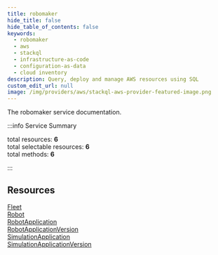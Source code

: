 ```yaml
---
title: robomaker
hide_title: false
hide_table_of_contents: false
keywords:
  - robomaker
  - aws
  - stackql
  - infrastructure-as-code
  - configuration-as-data
  - cloud inventory
description: Query, deploy and manage AWS resources using SQL
custom_edit_url: null
image: /img/providers/aws/stackql-aws-provider-featured-image.png
---
```


The robomaker service documentation.

:::info Service Summary

<div class="row">
<div class="providerDocColumn">
<span>total resources:&nbsp;<b>6</b></span><br />
<span>total selectable resources:&nbsp;<b>6</b></span><br />
<span>total methods:&nbsp;<b>6</b></span><br />
</div>
</div>

:::

## Resources
<div class="row">
<div class="providerDocColumn">
<a href="/providers/aws/robomaker/Fleet/">Fleet</a><br />
<a href="/providers/aws/robomaker/Robot/">Robot</a><br />
<a href="/providers/aws/robomaker/RobotApplication/">RobotApplication</a>
</div>
<div class="providerDocColumn">
<a href="/providers/aws/robomaker/RobotApplicationVersion/">RobotApplicationVersion</a><br />
<a href="/providers/aws/robomaker/SimulationApplication/">SimulationApplication</a><br />
<a href="/providers/aws/robomaker/SimulationApplicationVersion/">SimulationApplicationVersion</a>
</div>
</div>